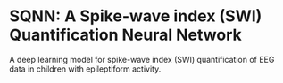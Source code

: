 # SQNN: A Spike-wave index (SWI) Quantification Neural Network
A deep learning model for spike-wave index (SWI) quantification of EEG data in children with epileptiform activity.
